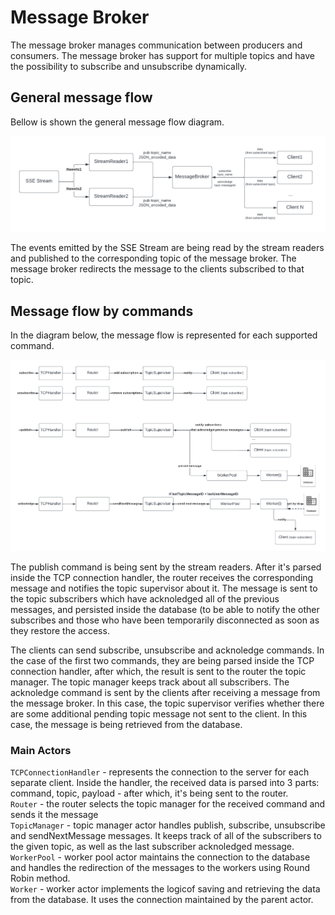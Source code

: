 # Message Broker

The message broker manages communication between producers and consumers. The message broker has support for multiple topics and have the possibility to subscribe and unsubscribe dynamically.

## General message flow

Bellow is shown the general message flow diagram.

<img src="images/GeneralMessageFlow.png"/>

The events emitted by the SSE Stream are being read by the stream readers and published to the corresponding topic of the message broker. The message broker redirects the message
to the clients subscribed to that topic.



## Message flow by commands

In the diagram below, the message flow is represented for each supported command.

<img src="images/EventsMessageFlow.png"/>

The publish command is being sent by the stream readers. After it's parsed inside the TCP connection handler, the router receives the corresponding message and
notifies the topic supervisor about it. The message is sent to the topic subscribers which have acknoledged all of the previous messages, and persisted inside the database (to be able
to notify the other subscribes and those who have been temporarily disconnected as soon as they restore the access.

The clients can send subscribe, unsubscribe and acknoledge commands. In the case of the first two commands, they are being parsed inside the TCP connection handler, after which, the result
is sent to the router the topic manager. The topic manager keeps track about all subscribers. The acknoledge command is sent by the clients after receiving a message from the 
message broker. In this case, the topic supervisor verifies whether there are some additional pending topic message not sent to the client. In this case, the message is being retrieved 
from the database.

### Main Actors
```TCPConnectionHandler``` - represents the connection to the server for each separate client. Inside the handler, the received data is parsed into 3 parts: command, topic, payload - after which, it's being sent to the router.</br>
```Router``` - the router selects the topic manager for the received command and sends it the message</br>
```TopicManager``` - topic manager actor handles publish, subscribe, unsubscribe and sendNextMessage messages. It keeps track of all of the subscribers to the given topic, as well as the last subscriber acknoledged message.</br>
```WorkerPool``` - worker pool actor maintains the connection to the database and handles the redirection of the messages to the workers using Round Robin method.</br>
```Worker``` - worker actor implements the logicof saving and retrieving the data from the database. It uses the connection maintained by the parent actor.
